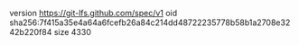 version https://git-lfs.github.com/spec/v1
oid sha256:7f415a35e4a64a6fcefb26a84c214dd48722235778b58b1a2708e3242b220f84
size 4330
